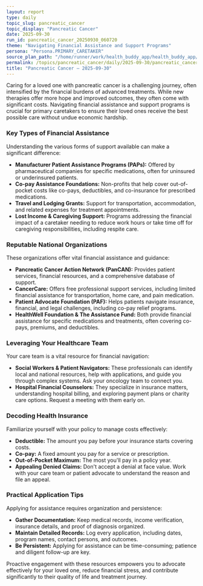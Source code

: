 ```yaml
---
layout: report
type: daily
topic_slug: pancreatic_cancer
topic_display: "Pancreatic Cancer"
date: 2025-09-30
run_id: pancreatic_cancer_20250930_060720
theme: "Navigating Financial Assistance and Support Programs"
persona: "Persona.PRIMARY_CARETAKER"
source_plan_path: "/home/runner/work/health_buddy_app/health_buddy_app/.results/pancreatic_cancer/weekly_plan/2025-09-29/plan.json"
permalink: /topics/pancreatic_cancer/daily/2025-09-30/pancreatic_cancer_20250930_060720/
title: "Pancreatic Cancer — 2025-09-30"
---
```


Caring for a loved one with pancreatic cancer is a challenging journey, often intensified by the financial burdens of advanced treatments. While new therapies offer more hope and improved outcomes, they often come with significant costs. Navigating financial assistance and support programs is crucial for primary caretakers to ensure their loved ones receive the best possible care without undue economic hardship.

### Key Types of Financial Assistance

Understanding the various forms of support available can make a significant difference:

*   **Manufacturer Patient Assistance Programs (PAPs):** Offered by pharmaceutical companies for specific medications, often for uninsured or underinsured patients.
*   **Co-pay Assistance Foundations:** Non-profits that help cover out-of-pocket costs like co-pays, deductibles, and co-insurance for prescribed medications.
*   **Travel and Lodging Grants:** Support for transportation, accommodation, and related expenses for treatment appointments.
*   **Lost Income & Caregiving Support:** Programs addressing the financial impact of a caretaker needing to reduce work hours or take time off for caregiving responsibilities, including respite care.

### Reputable National Organizations

These organizations offer vital financial assistance and guidance:

*   **Pancreatic Cancer Action Network (PanCAN):** Provides patient services, financial resources, and a comprehensive database of support.
*   **CancerCare:** Offers free professional support services, including limited financial assistance for transportation, home care, and pain medication.
*   **Patient Advocate Foundation (PAF):** Helps patients navigate insurance, financial, and legal challenges, including co-pay relief programs.
*   **HealthWell Foundation & The Assistance Fund:** Both provide financial assistance for specific medications and treatments, often covering co-pays, premiums, and deductibles.

### Leveraging Your Healthcare Team

Your care team is a vital resource for financial navigation:

*   **Social Workers & Patient Navigators:** These professionals can identify local and national resources, help with applications, and guide you through complex systems. Ask your oncology team to connect you.
*   **Hospital Financial Counselors:** They specialize in insurance matters, understanding hospital billing, and exploring payment plans or charity care options. Request a meeting with them early on.

### Decoding Health Insurance

Familiarize yourself with your policy to manage costs effectively:

*   **Deductible:** The amount you pay before your insurance starts covering costs.
*   **Co-pay:** A fixed amount you pay for a service or prescription.
*   **Out-of-Pocket Maximum:** The most you'll pay in a policy year.
*   **Appealing Denied Claims:** Don't accept a denial at face value. Work with your care team or patient advocate to understand the reason and file an appeal.

### Practical Application Tips

Applying for assistance requires organization and persistence:

*   **Gather Documentation:** Keep medical records, income verification, insurance details, and proof of diagnosis organized.
*   **Maintain Detailed Records:** Log every application, including dates, program names, contact persons, and outcomes.
*   **Be Persistent:** Applying for assistance can be time-consuming; patience and diligent follow-up are key.

Proactive engagement with these resources empowers you to advocate effectively for your loved one, reduce financial stress, and contribute significantly to their quality of life and treatment journey.
